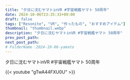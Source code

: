 ```yaml
---
title: "夕日に沈むヤマトinVR #宇宙戦艦ヤマト 50周年"
date: 2024-10-06T23:35:33+09:00
draft: false
tags: ["Resonite", "VR", "作ったもの", "おすすめアイテム"]
thumbnail: "thumbnail.webp"
description: "夕日に沈むヤマトinVR #宇宙戦艦ヤマト 50周年"
prev_post_path:
next_post_path:
# FolderName：2024-10-06-yamato
---
```


夕日に沈むヤマトinVR #宇宙戦艦ヤマト 50周年

{{< youtube "gTwA44FXU0U" >}}
